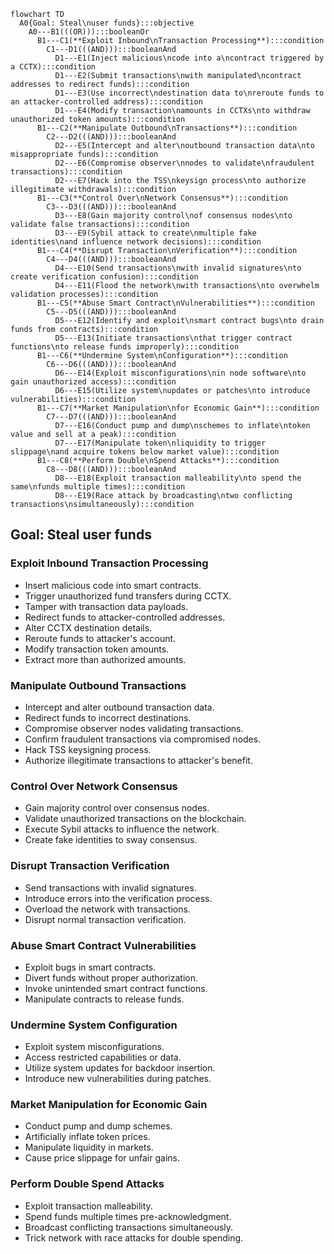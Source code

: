 ```mermaid
flowchart TD
  A0{Goal: Steal\nuser funds}:::objective
    A0---B1(((OR))):::booleanOr
      B1---C1(**Exploit Inbound\nTransaction Processing**):::condition
        C1---D1(((AND))):::booleanAnd
          D1---E1(Inject malicious\ncode into a\ncontract triggered by a CCTX):::condition
          D1---E2(Submit transactions\nwith manipulated\ncontract addresses to redirect funds):::condition
          D1---E3(Use incorrect\ndestination data to\nreroute funds to an attacker-controlled address):::condition
          D1---E4(Modify transaction\namounts in CCTXs\nto withdraw unauthorized token amounts):::condition
      B1---C2(**Manipulate Outbound\nTransactions**):::condition
        C2---D2(((AND))):::booleanAnd
          D2---E5(Intercept and alter\noutbound transaction data\nto misappropriate funds):::condition
          D2---E6(Compromise observer\nnodes to validate\nfraudulent transactions):::condition
          D2---E7(Hack into the TSS\nkeysign process\nto authorize illegitimate withdrawals):::condition
      B1---C3(**Control Over\nNetwork Consensus**):::condition
        C3---D3(((AND))):::booleanAnd
          D3---E8(Gain majority control\nof consensus nodes\nto validate false transactions):::condition
          D3---E9(Sybil attack to create\nmultiple fake identities\nand influence network decisions):::condition
      B1---C4(**Disrupt Transaction\nVerification**):::condition
        C4---D4(((AND))):::booleanAnd
          D4---E10(Send transactions\nwith invalid signatures\nto create verification confusion):::condition
          D4---E11(Flood the network\nwith transactions\nto overwhelm validation processes):::condition
      B1---C5(**Abuse Smart Contract\nVulnerabilities**):::condition
        C5---D5(((AND))):::booleanAnd
          D5---E12(Identify and exploit\nsmart contract bugs\nto drain funds from contracts):::condition
          D5---E13(Initiate transactions\nthat trigger contract functions\nto release funds improperly):::condition
      B1---C6(**Undermine System\nConfiguration**):::condition
        C6---D6(((AND))):::booleanAnd
          D6---E14(Exploit misconfigurations\nin node software\nto gain unauthorized access):::condition
          D6---E15(Utilize system\nupdates or patches\nto introduce vulnerabilities):::condition
      B1---C7(**Market Manipulation\nfor Economic Gain**):::condition
        C7---D7(((AND))):::booleanAnd
          D7---E16(Conduct pump and dump\nschemes to inflate\ntoken value and sell at a peak):::condition
          D7---E17(Manipulate token\nliquidity to trigger slippage\nand acquire tokens below market value):::condition
      B1---C8(**Perform Double\nSpend Attacks**):::condition
        C8---D8(((AND))):::booleanAnd
          D8---E18(Exploit transaction malleability\nto spend the same\nfunds multiple times):::condition
          D8---E19(Race attack by broadcasting\ntwo conflicting transactions\nsimultaneously):::condition
```
## Goal: Steal user funds

### Exploit Inbound Transaction Processing
- Insert malicious code into smart contracts.
- Trigger unauthorized fund transfers during CCTX.
- Tamper with transaction data payloads.
- Redirect funds to attacker-controlled addresses.
- Alter CCTX destination details.
- Reroute funds to attacker's account.
- Modify transaction token amounts.
- Extract more than authorized amounts.

### Manipulate Outbound Transactions
- Intercept and alter outbound transaction data.
- Redirect funds to incorrect destinations.
- Compromise observer nodes validating transactions.
- Confirm fraudulent transactions via compromised nodes.
- Hack TSS keysigning process.
- Authorize illegitimate transactions to attacker's benefit.

### Control Over Network Consensus
- Gain majority control over consensus nodes.
- Validate unauthorized transactions on the blockchain.
- Execute Sybil attacks to influence the network.
- Create fake identities to sway consensus.

### Disrupt Transaction Verification
- Send transactions with invalid signatures.
- Introduce errors into the verification process.
- Overload the network with transactions.
- Disrupt normal transaction verification.

### Abuse Smart Contract Vulnerabilities
- Exploit bugs in smart contracts.
- Divert funds without proper authorization.
- Invoke unintended smart contract functions.
- Manipulate contracts to release funds.

### Undermine System Configuration
- Exploit system misconfigurations.
- Access restricted capabilities or data.
- Utilize system updates for backdoor insertion.
- Introduce new vulnerabilities during patches.

### Market Manipulation for Economic Gain
- Conduct pump and dump schemes.
- Artificially inflate token prices.
- Manipulate liquidity in markets.
- Cause price slippage for unfair gains.

### Perform Double Spend Attacks
- Exploit transaction malleability.
- Spend funds multiple times pre-acknowledgment.
- Broadcast conflicting transactions simultaneously.
- Trick network with race attacks for double spending.
